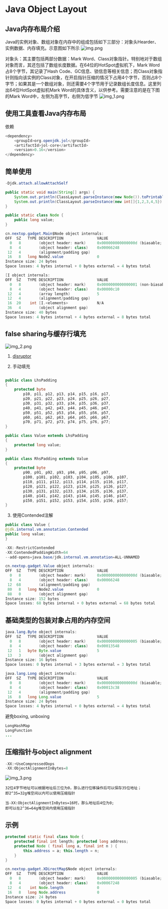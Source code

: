 # Java Object Layout

## Java内存布局介绍  

Java的实例对象、数组对象在内存中的组成包括如下三部分：对象头Hearder、实例数据、内存填充。示意图如下所示
![img.png](img.png)

对象头：其主要包括两部分数据：Mark Word、Class对象指针。特别地对于数组对象而言，其还包括了数组长度数据。在64位的HotSpot虚拟机下，Mark Word占8个字节，其记录了Hash Code、GC信息、锁信息等相关信息；而Class对象指针则指向该实例的Class对象，在开启指针压缩的情况下占用4个字节，否则占8个字节；如果其是一个数组对象，则还需要4个字节用于记录数组长度信息。这里列出64位HotSpot虚拟机Mark Word的具体含义，以供参考。需要注意的是在下图的Mark Word中，左侧为高字节，右侧为低字节
![img_1.png](img_1.png)

## 使用工具查看Java内存布局

依赖
```java  
<dependency>
    <groupId>org.openjdk.jol</groupId>
    <artifactId>jol-core</artifactId>
    <version>0.16</version>
</dependency>
```

## 简单使用

```java  
-Djdk.attach.allowAttachSelf
```

```java  
public static void main(String[] args) {
    System.out.println(ClassLayout.parseInstance(new Node()).toPrintable());
    System.out.println(ClassLayout.parseInstance(new int[]{1,2,3,4,5}).toPrintable());
}

public static class Node {
    public long value;
}
```

```java  
cn.nextop.gadget.Main$Node object internals:
OFF  SZ   TYPE DESCRIPTION               VALUE
  0   8        (object header: mark)     0x000000000000000d (biasable; age: 1)
  8   4        (object header: class)    0x00066248
 12   4        (alignment/padding gap)   
 16   8   long Node2.value               0
Instance size: 24 bytes
Space losses: 4 bytes internal + 0 bytes external = 4 bytes total

[I object internals:
OFF  SZ   TYPE DESCRIPTION               VALUE
  0   8        (object header: mark)     0x0000000000000001 (non-biasable; age: 0)
  8   4        (object header: class)    0x00000c10
 12   4        (array length)            5
 12   4        (alignment/padding gap)   
 16  20    int [I.<elements>             N/A
 36   4        (object alignment gap)    
Instance size: 40 bytes
Space losses: 4 bytes internal + 4 bytes external = 8 bytes total
```

## false sharing与缓存行填充

![img_2.png](img_2.png)

1. [disruptor](https://github.com/LMAX-Exchange/disruptor)

2. 手动填充
```java  

public class LhsPadding
{
    protected byte
        p10, p11, p12, p13, p14, p15, p16, p17,
        p20, p21, p22, p23, p24, p25, p26, p27,
        p30, p31, p32, p33, p34, p35, p36, p37,
        p40, p41, p42, p43, p44, p45, p46, p47,
        p50, p51, p52, p53, p54, p55, p56, p57,
        p60, p61, p62, p63, p64, p65, p66, p67,
        p70, p71, p72, p73, p74, p75, p76, p77;
}

public class Value extends LhsPadding
{
    protected long value;
}

public class RhsPadding extends Value
{
    protected byte
        p90, p91, p92, p93, p94, p95, p96, p97,
        p100, p101, p102, p103, p104, p105, p106, p107,
        p110, p111, p112, p113, p114, p115, p116, p117,
        p120, p121, p122, p123, p124, p125, p126, p127,
        p130, p131, p132, p133, p134, p135, p136, p137,
        p140, p141, p142, p143, p144, p145, p146, p147,
        p150, p151, p152, p153, p154, p155, p156, p157;
}

```

3. 使用Contended注解

```java  
public class Value {
@jdk.internal.vm.annotation.Contended
public long value;
}
```

```java  
-XX:-RestrictContended 
-XX:ContendedPaddingWidth=64 
--add-opens=java.base/jdk.internal.vm.annotation=ALL-UNNAMED
```

```java  
cn.nextop.gadget.Value object internals:
OFF  SZ   TYPE DESCRIPTION               VALUE
  0   8        (object header: mark)     0x000000000000000d (biasable; age: 1)
  8   4        (object header: class)    0x00066248
 12  68        (alignment/padding gap)   
 80   8   long Node2.value               0
 88   0        (object alignment gap)    
Instance size: 152 bytes
Space losses: 68 bytes internal + 0 bytes external = 68 bytes total
```


## 基础类型的包装对象占用的内存空间

```java  
java.lang.Byte object internals:
OFF  SZ   TYPE DESCRIPTION               VALUE
  0   8        (object header: mark)     0x0000000000000005 (biasable; age: 0)
  8   4        (object header: class)    0x00013548
 12   1   byte Byte.value                5
 13   3        (object alignment gap)    
Instance size: 16 bytes
Space losses: 0 bytes internal + 3 bytes external = 3 bytes total
```

```java  
java.lang.Long object internals:
OFF  SZ   TYPE DESCRIPTION               VALUE
  0   8        (object header: mark)     0x000000000000000d (biasable; age: 1)
  8   4        (object header: class)    0x00013c38
 12   4        (alignment/padding gap)   
 16   8   long Long.value                5
Instance size: 24 bytes
Space losses: 4 bytes internal + 0 bytes external = 4 bytes total
```

避免boxing, unboxing

```java  
LongHashMap
LongFunction
...
```

## 压缩指针与object alignment

```java  
-XX:+UseCompressedOops
-XX:ObjectAlignmentInBytes=8
```

![img_3.png](img_3.png)

```
32位4字节地址可以根据地址后三位为0，那么进行位移操作后可以保存35位地址；
即2^35=32g堆空间以内可以使用压缩指针

当-XX:ObjectAlignmentInBytes=16时，那么地址后4位为0;
即可以在2^36=64g堆空间内使用压缩指针
```

## 示例

```java  
protected static final class Node { 
    protected final int length; protected long address;
    protected Node ( final long a, final int n ) { 
        this.address = a; this.length = n; 
    }
}
```

```java  
cn.nextop.gadget.XDirectMap$Node object internals:
OFF  SZ   TYPE DESCRIPTION               VALUE
  0   8        (object header: mark)     0x0000000000000005 (biasable; age: 0)
  8   4        (object header: class)    0x00067248
 12   4    int Node.length               0
 16   8   long Node.address              0
Instance size: 24 bytes
Space losses: 0 bytes internal + 0 bytes external = 0 bytes total

```